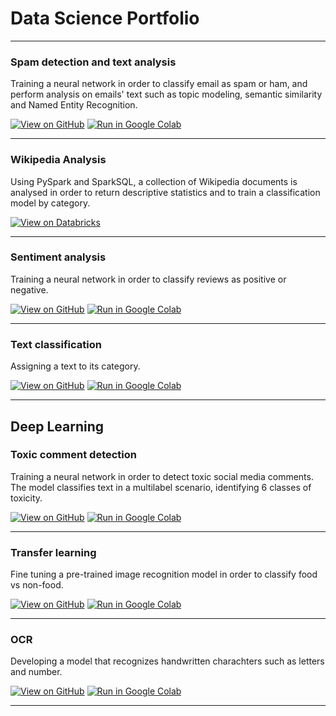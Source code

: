 # Data Science Portfolio
---
### Spam detection and text analysis

Training a neural network in order to classify email as spam or ham, and perform analysis on emails' text such as topic modeling, semantic similarity and Named Entity Recognition.

[![View on GitHub](https://img.shields.io/badge/GitHub-View_on_GitHub-blue?logo=GitHub)](https://github.com/cusiandrea/datascienceportfolio/blob/main/Spam_Detection.ipynb)
[![Run in Google Colab](https://img.shields.io/badge/Colab-Run_in_Google_Colab-blue?logo=Google&logoColor=FDBA18)](https://drive.google.com/file/d/1YfTMuKgk5wv8a7m4AKpFBLLsTOCpebLT/view?usp=sharing)

---
### Wikipedia Analysis

Using PySpark and SparkSQL, a collection of Wikipedia documents is analysed in order to return descriptive statistics and to train a classification model by category.

[![View on Databricks](https://img.shields.io/badge/Databricks-FF3621?style=for-the-badge&logo=Databricks&logoColor=white
)](https://databricks-prod-cloudfront.cloud.databricks.com/public/4027ec902e239c93eaaa8714f173bcfc/2568801973586722/1409992188268319/6559604646125484/latest.html)

---
### Sentiment analysis

Training a neural network in order to classify reviews as positive or negative.

[![View on GitHub](https://img.shields.io/badge/GitHub-View_on_GitHub-blue?logo=GitHub)](https://github.com/cusiandrea/datascienceportfolio/blob/main/Spam_Detection.ipynb)
[![Run in Google Colab](https://img.shields.io/badge/Colab-Run_in_Google_Colab-blue?logo=Google&logoColor=FDBA18)](https://drive.google.com/file/d/1YfTMuKgk5wv8a7m4AKpFBLLsTOCpebLT/view?usp=sharing)

---
### Text classification

Assigning a text to its category.

[![View on GitHub](https://img.shields.io/badge/GitHub-View_on_GitHub-blue?logo=GitHub)](https://github.com/cusiandrea/datascienceportfolio/blob/main/Spam_Detection.ipynb)
[![Run in Google Colab](https://img.shields.io/badge/Colab-Run_in_Google_Colab-blue?logo=Google&logoColor=FDBA18)](https://drive.google.com/file/d/1YfTMuKgk5wv8a7m4AKpFBLLsTOCpebLT/view?usp=sharing)

---
## Deep Learning

### Toxic comment detection

Training a neural network in order to detect toxic social media comments. The model classifies text in a multilabel scenario, identifying 6 classes of toxicity.

[![View on GitHub](https://img.shields.io/badge/GitHub-View_on_GitHub-blue?logo=GitHub)](https://github.com/cusiandrea/datascienceportfolio/blob/main/Spam_Detection.ipynb)
[![Run in Google Colab](https://img.shields.io/badge/Colab-Run_in_Google_Colab-blue?logo=Google&logoColor=FDBA18)](https://drive.google.com/file/d/1YfTMuKgk5wv8a7m4AKpFBLLsTOCpebLT/view?usp=sharing)

---
### Transfer learning

Fine tuning a pre-trained image recognition model in order to classify food vs non-food. 

[![View on GitHub](https://img.shields.io/badge/GitHub-View_on_GitHub-blue?logo=GitHub)](https://github.com/cusiandrea/datascienceportfolio/blob/main/Spam_Detection.ipynb)
[![Run in Google Colab](https://img.shields.io/badge/Colab-Run_in_Google_Colab-blue?logo=Google&logoColor=FDBA18)](https://drive.google.com/file/d/1YfTMuKgk5wv8a7m4AKpFBLLsTOCpebLT/view?usp=sharing)

---
### OCR

Developing a model that recognizes handwritten charachters such as letters and number.

[![View on GitHub](https://img.shields.io/badge/GitHub-View_on_GitHub-blue?logo=GitHub)](https://github.com/cusiandrea/datascienceportfolio/blob/main/Spam_Detection.ipynb)
[![Run in Google Colab](https://img.shields.io/badge/Colab-Run_in_Google_Colab-blue?logo=Google&logoColor=FDBA18)](https://drive.google.com/file/d/1YfTMuKgk5wv8a7m4AKpFBLLsTOCpebLT/view?usp=sharing)

---
